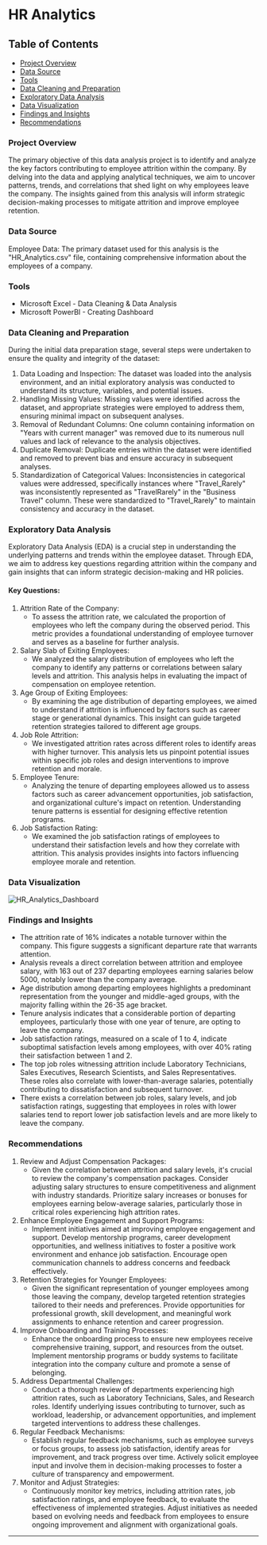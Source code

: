 # HR Analytics

## Table of Contents
- [Project Overview](#project-overview)
- [Data Source](#data-source)
- [Tools](#tools)
- [Data Cleaning and Preparation](#data-cleaning-and-preparation)
- [Exploratory Data Analysis](#exploratory-data-analysis)
- [Data Visualization](#data-visualization)
- [Findings and Insights](#findings-and-insights)
- [Recommendations](#recommendations)


### Project Overview

The primary objective of this data analysis project is to identify and analyze the key factors contributing to employee attrition within the company. By delving into the data and applying analytical techniques, we aim to uncover patterns, trends, and correlations that shed light on why employees leave the company. The insights gained from this analysis will inform strategic decision-making processes to mitigate attrition and improve employee retention.

### Data Source

Employee Data: The primary dataset used for this analysis is the "HR_Analytics.csv" file, containing comprehensive information about the employees of a company.

### Tools

- Microsoft Excel - Data Cleaning & Data Analysis
- Microsoft PowerBI - Creating Dashboard

### Data Cleaning and Preparation

During the initial data preparation stage, several steps were undertaken to ensure the quality and integrity of the dataset:

1. Data Loading and Inspection: The dataset was loaded into the analysis environment, and an initial exploratory analysis was conducted to understand its structure, variables, and potential issues.
2. Handling Missing Values: Missing values were identified across the dataset, and appropriate strategies were employed to address them, ensuring minimal impact on subsequent analyses.
3. Removal of Redundant Columns: One column containing information on "Years with current manager" was removed due to its numerous null values and lack of relevance to the analysis objectives.
4. Duplicate Removal: Duplicate entries within the dataset were identified and removed to prevent bias and ensure accuracy in subsequent analyses.
5. Standardization of Categorical Values: Inconsistencies in categorical values were addressed, specifically instances where "Travel_Rarely" was inconsistently represented as "TravelRarely" in the "Business Travel" column. These were standardized to "Travel_Rarely" to maintain consistency and accuracy in the dataset.

### Exploratory Data Analysis

Exploratory Data Analysis (EDA) is a crucial step in understanding the underlying patterns and trends within the employee dataset. Through EDA, we aim to address key questions regarding attrition within the company and gain insights that can inform strategic decision-making and HR policies.

#### Key Questions:

1. Attrition Rate of the Company:
   - To assess the attrition rate, we calculated the proportion of employees who left the company during the observed period. This metric provides a foundational understanding of employee turnover and serves as a baseline for further analysis.
2. Salary Slab of Exiting Employees:
   - We analyzed the salary distribution of employees who left the company to identify any patterns or correlations between salary levels and attrition. This analysis helps in evaluating the impact of compensation on employee retention.
3. Age Group of Exiting Employees:
   - By examining the age distribution of departing employees, we aimed to understand if attrition is influenced by factors such as career stage or generational dynamics. This insight can guide targeted retention strategies tailored to different age groups.
4. Job Role Attrition:
   - We investigated attrition rates across different roles to identify areas with higher turnover. This analysis lets us pinpoint potential issues within specific job roles and design interventions to improve retention and morale.
5. Employee Tenure:
   - Analyzing the tenure of departing employees allowed us to assess factors such as career advancement opportunities, job satisfaction, and organizational culture's impact on retention. Understanding tenure patterns is essential for designing effective retention programs.
6. Job Satisfaction Rating:
   - We examined the job satisfaction ratings of employees to understand their satisfaction levels and how they correlate with attrition. This analysis provides insights into factors influencing employee morale and retention.

 
### Data Visualization

![HR_Analytics_Dashboard](https://github.com/ritvikmeharda/HR-Analytics/assets/95915956/f9fa0be3-eed2-48fb-adbc-7b089ad9a55f)

### Findings and Insights

- The attrition rate of 16% indicates a notable turnover within the company. This figure suggests a significant departure rate that warrants attention.
- Analysis reveals a direct correlation between attrition and employee salary, with 163 out of 237 departing employees earning salaries below 5000, notably lower than the company average.
- Age distribution among departing employees highlights a predominant representation from the younger and middle-aged groups, with the majority falling within the 26-35 age bracket.
- Tenure analysis indicates that a considerable portion of departing employees, particularly those with one year of tenure, are opting to leave the company.
- Job satisfaction ratings, measured on a scale of 1 to 4, indicate suboptimal satisfaction levels among employees, with over 40% rating their satisfaction between 1 and 2.
- The top job roles witnessing attrition include Laboratory Technicians, Sales Executives, Research Scientists, and Sales Representatives. These roles also correlate with lower-than-average salaries, potentially contributing to dissatisfaction and subsequent turnover.
- There exists a correlation between job roles, salary levels, and job satisfaction ratings, suggesting that employees in roles with lower salaries tend to report lower job satisfaction levels and are more likely to leave the company.

### Recommendations

1. Review and Adjust Compensation Packages:
   - Given the correlation between attrition and salary levels, it's crucial to review the company's compensation packages. Consider adjusting salary structures to ensure competitiveness and alignment with industry standards. Prioritize salary increases or bonuses for employees earning below-average salaries, particularly those in critical roles experiencing high attrition rates.
2. Enhance Employee Engagement and Support Programs:
   - Implement initiatives aimed at improving employee engagement and support. Develop mentorship programs, career development opportunities, and wellness initiatives to foster a positive work environment and enhance job satisfaction. Encourage open communication channels to address concerns and feedback effectively.
3. Retention Strategies for Younger Employees:
   - Given the significant representation of younger employees among those leaving the company, develop targeted retention strategies tailored to their needs and preferences. Provide opportunities for professional growth, skill development, and meaningful work assignments to enhance retention and career progression.
4. Improve Onboarding and Training Processes:
   - Enhance the onboarding process to ensure new employees receive comprehensive training, support, and resources from the outset. Implement mentorship programs or buddy systems to facilitate integration into the company culture and promote a sense of belonging.
5. Address Departmental Challenges:
   - Conduct a thorough review of departments experiencing high attrition rates, such as Laboratory Technicians, Sales, and Research roles. Identify underlying issues contributing to turnover, such as workload, leadership, or advancement opportunities, and implement targeted interventions to address these challenges.
6. Regular Feedback Mechanisms:
   - Establish regular feedback mechanisms, such as employee surveys or focus groups, to assess job satisfaction, identify areas for improvement, and track progress over time. Actively solicit employee input and involve them in decision-making processes to foster a culture of transparency and empowerment.
7. Monitor and Adjust Strategies:
   - Continuously monitor key metrics, including attrition rates, job satisfaction ratings, and employee feedback, to evaluate the effectiveness of implemented strategies. Adjust initiatives as needed based on evolving needs and feedback from employees to ensure ongoing improvement and alignment with organizational goals.

---
